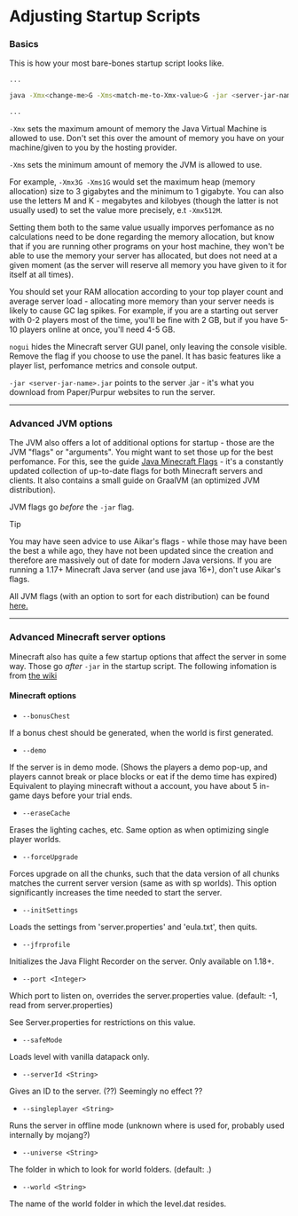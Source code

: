 
# Adjusting Startup Scripts

### Basics

This is how your most bare-bones startup script looks like.

```bash
...

java -Xmx<change-me>G -Xms<match-me-to-Xmx-value>G -jar <server-jar-name>.jar nogui

...
```

`-Xmx` sets the maximum amount of memory the Java Virtual Machine is allowed to use. Don't set this over the amount of memory you have on your machine/given to you by the hosting provider.

`-Xms` sets the minimum amount of memory the JVM is allowed to use.

For example, `-Xmx3G -Xms1G` would set the maximum heap (memory allocation) size to 3 gigabytes and the minimum to 1 gigabyte. You can also use the letters M and K - megabytes and kilobyes (though the latter is not usually used) to set the value more precisely, e.t `-Xmx512M`.

Setting them both to the same value usually imporves perfomance as no calculations need to be done regarding the memory allocation, but know that if you are running other programs on your host machine, they won't be able to use the memory your server has allocated, but does not need at a given moment (as the server will reserve all memory you have given to it for itself at all times). 

You should set your RAM allocation according to your top player count and average server load - allocating more memory than your server needs is likely to cause GC lag spikes. For example, if you are a starting out server with 0-2 players most of the time, you'll be fine with 2 GB, but if you have 5-10 players online at once, you'll need 4-5 GB.

`nogui` hides the Minecraft server GUI panel, only leaving the console visible. Remove the flag if you choose to use the panel. It has basic features like a player list, perfomance metrics and console output.

`-jar <server-jar-name>.jar` points to the server .jar - it's what you download from Paper/Purpur websites to run the server.

---

### Advanced JVM options

The JVM also offers a lot of additional options for startup - those are the JVM "flags" or "arguments". You might want to set those up for the best perfomance. For this, see the guide [Java Minecraft Flags](https://github.com/brucethemoose/Minecraft-Java-Performance-Flags) - it's a constantly updated collection of up-to-date flags for both Minecraft servers and clients. It also contains a small guide on GraalVM (an optimized JVM distribution). 

JVM flags go _before_ the `-jar` flag.

> [!TIP]
> You may have seen advice to use Aikar's flags - while those may have been the best a while ago, they have not been updated since the creation and therefore are massively out of date for modern Java versions. If you are running a 1.17+ Minecraft Java server (and use java 16+), don't use Aikar's flags.

All JVM flags (with an option to sort for each distribution) can be found [here.](https://chriswhocodes.com/)

---

### Advanced Minecraft server options

Minecraft also has quite a few startup options that affect the server in some way. Those go _after_ `-jar` in the startup script.
The following infomation is from [the wiki](https://minecraft.fandom.com/wiki/Tutorials/Setting_up_a_server#Minecraft_options)

#### Minecraft options

- `--bonusChest`

If a bonus chest should be generated, when the world is first generated.

- `--demo`

If the server is in demo mode. (Shows the players a demo pop-up, and players cannot break or place blocks or eat if the demo time has expired)
Equivalent to playing minecraft without a account, you have about 5 in-game days before your trial ends.

- `--eraseCache`

Erases the lighting caches, etc. Same option as when optimizing single player worlds.

- `--forceUpgrade`

Forces upgrade on all the chunks, such that the data version of all chunks matches the current server version (same as with sp worlds).
This option significantly increases the time needed to start the server.

- `--initSettings`

Loads the settings from 'server.properties' and 'eula.txt', then quits.

- `--jfrprofile`

Initializes the Java Flight Recorder on the server. Only available on 1.18+.

- `--port <Integer>`
  
Which port to listen on, overrides the server.properties value. (default: -1, read from server.properties)
  
See Server.properties for restrictions on this value.
  
- `--safeMode`
  
Loads level with vanilla datapack only.
  
- `--serverId <String>`
  
Gives an ID to the server. (??)
Seemingly no effect ??
  
- `--singleplayer <String>`
  
Runs the server in offline mode (unknown where <String> is used for, probably used internally by mojang?)
  
- `--universe <String>`
  
The folder in which to look for world folders. (default: .)
  
- `--world <String>`
  
The name of the world folder in which the level.dat resides.
